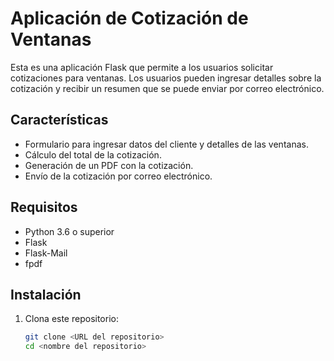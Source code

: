 # Aplicación de Cotización de Ventanas

Esta es una aplicación Flask que permite a los usuarios solicitar cotizaciones para ventanas. Los usuarios pueden ingresar detalles sobre la cotización y recibir un resumen que se puede enviar por correo electrónico.

## Características

- Formulario para ingresar datos del cliente y detalles de las ventanas.
- Cálculo del total de la cotización.
- Generación de un PDF con la cotización.
- Envío de la cotización por correo electrónico.

## Requisitos

- Python 3.6 o superior
- Flask
- Flask-Mail
- fpdf

## Instalación

1. Clona este repositorio:

   ```bash
   git clone <URL del repositorio>
   cd <nombre del repositorio>